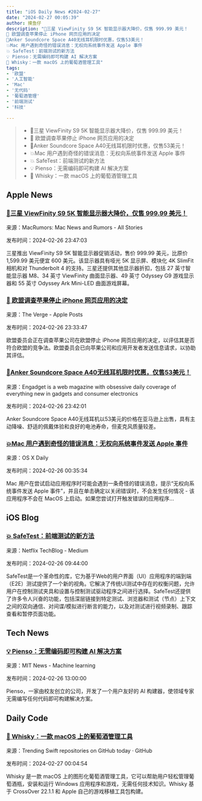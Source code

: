 ```yaml
---
title: "iOS Daily News #2024-02-27"
date: "2024-02-27 00:05:39"
author: 摸鱼仔
description: "🌟三星 ViewFinity S9 5K 智能显示器大降价，仅售 999.99 美元！
🍎 欧盟调查苹果停止 iPhone 网页应用的决定
🌟Anker Soundcore Space A40无线耳机限时优惠，仅售53美元！
💥Mac 用户遇到奇怪的错误消息：无权向系统事件发送 Apple 事件
💥 SafeTest：前端测试的新方法
💡 Pienso：无需编码即可构建 AI 解决方案
🍷 Whisky：一款 macOS 上的葡萄酒管理工具"
tags: 
- '欧盟'
- '人工智能'
- 'Mac'
- '无代码'
- '葡萄酒管理'
- '前端测试'
- '科技'

---
```


> * 🌟三星 ViewFinity S9 5K 智能显示器大降价，仅售 999.99 美元！
> * 🍎 欧盟调查苹果停止 iPhone 网页应用的决定
> * 🌟Anker Soundcore Space A40无线耳机限时优惠，仅售53美元！
> * 💥Mac 用户遇到奇怪的错误消息：无权向系统事件发送 Apple 事件
> * 💥 SafeTest：前端测试的新方法
> * 💡 Pienso：无需编码即可构建 AI 解决方案
> * 🍷 Whisky：一款 macOS 上的葡萄酒管理工具

## Apple News

### [🌟三星 ViewFinity S9 5K 智能显示器大降价，仅售 999.99 美元！](https://www.macrumors.com/2024/02/26/samsung-viewfinity-massive-discount/)

来源：MacRumors: Mac News and Rumors - All Stories

发布时间：2024-02-26 23:47:03

三星推出 ViewFinity S9 5K 智能显示器促销活动，售价 999.99 美元，比原价 1,599.99 美元便宜 600 美元。该显示器具有哑光 5K 显示屏、模块化 4K SlimFit 相机和对 Thunderbolt 4 的支持。三星还提供其他显示器折扣，包括 27 英寸智能显示器 M8、34 英寸 ViewFinity 曲面显示器、49 英寸 Odyssey G9 游戏显示器和 55 英寸 Odyssey Ark Mini-LED 曲面游戏屏幕。

### [🍎 欧盟调查苹果停止 iPhone 网页应用的决定](https://www.theverge.com/2024/2/26/24083511/apple-eu-investigation-web-app-support)

来源：The Verge -  Apple Posts

发布时间：2024-02-26 23:33:47

欧盟委员会正在调查苹果公司在欧盟停止 iPhone 网页应用的决定，以评估其是否符合欧盟的竞争法。欧盟委员会已向苹果公司和应用开发者发送信息请求，以协助其评估。

### [🌟Anker Soundcore Space A40无线耳机限时优惠，仅售53美元！](https://www.engadget.com/our-favorite-budget-wireless-earbuds-are-down-to-53-right-now-154024026.html?src=rss)

来源：Engadget is a web magazine with obsessive daily coverage of everything new in gadgets and consumer electronics

发布时间：2024-02-26 23:42:01

Anker Soundcore Space A40无线耳机以53美元的价格在亚马逊上出售，具有主动降噪、舒适的佩戴体验和良好的电池寿命，但麦克风质量较差。

### [💥Mac 用户遇到奇怪的错误消息：无权向系统事件发送 Apple 事件](https://osxdaily.com/2024/02/25/fix-not-authorized-to-send-apple-events-to-system-events-mac-error/)

来源：OS X Daily

发布时间：2024-02-26 00:35:34

Mac 用户在尝试启动应用程序时可能会遇到一条奇怪的错误消息，提示“无权向系统事件发送 Apple 事件”，并且在单击确定以关闭错误时，不会发生任何情况 - 该应用程序不会在 MacOS 上启动。如果您尝试打开触发错误的应用程序...

## iOS Blog

### [💥 SafeTest：前端测试的新方法](https://netflixtechblog.com/introducing-safetest-a-novel-approach-to-front-end-testing-37f9f88c152d?source=rss----2615bd06b42e---4)

来源：Netflix TechBlog - Medium

发布时间：2024-02-26 09:44:00

SafeTest是一个革命性的库，它为基于Web的用户界面（UI）应用程序的端到端（E2E）测试提供了一个新的视角。它解决了传统UI测试中存在的权衡问题，允许用户在控制测试夹具和设置与控制测试驱动程序之间进行选择。SafeTest还提供了许多令人兴奋的功能，包括深层链接到特定测试、浏览器和测试（节点）上下文之间的双向通信、对间谍/模拟进行断言的能力，以及对测试进行视频录制、跟踪查看和暂停页面功能。

## Tech News

### [💡 Pienso：无需编码即可构建 AI 解决方案](https://news.mit.edu/2024/pienso-putting-user-friendly-ai-problem-solving-0226)

来源：MIT News - Machine learning

发布时间：2024-02-26 13:00:00

Pienso，一家由校友创立的公司，开发了一个用户友好的 AI 构建器，使领域专家无需编写任何代码即可构建解决方案。

## Daily Code

### [🍷 Whisky：一款 macOS 上的葡萄酒管理工具](https://github.com/Whisky-App/Whisky)

来源：Trending Swift repositories on GitHub today · GitHub

发布时间：2024-02-27 00:04:54

Whisky 是一款 macOS 上的图形化葡萄酒管理工具，它可以帮助用户轻松管理葡萄酒瓶，安装和运行 Windows 应用程序和游戏，无需任何技术知识。Whisky 基于 CrossOver 22.1.1 和 Apple 自己的游戏移植工具包构建。
